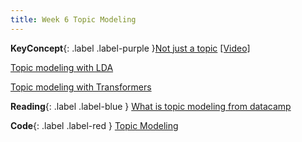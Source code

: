 ```yaml
---
title: Week 6 Topic Modeling
---
```



**KeyConcept**{: .label .label-purple }[Not just a topic](../notes/topicmodeling)
   [[Video]](#)

[Topic modeling with LDA](../notes/LDA)

[Topic modeling with Transformers](../notes/bertopic)




**Reading**{: .label .label-blue } [What is topic modeling from datacamp](https://www.datacamp.com/tutorial/what-is-topic-modeling)

**Code**{: .label .label-red } [Topic Modeling](#) 
